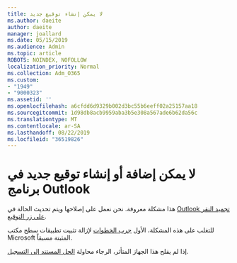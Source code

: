 ```yaml
---
title: لا يمكن إنشاء توقيع جديد
ms.author: daeite
author: daeite
manager: joallard
ms.date: 05/15/2019
ms.audience: Admin
ms.topic: article
ROBOTS: NOINDEX, NOFOLLOW
localization_priority: Normal
ms.collection: Adm_O365
ms.custom:
- "1949"
- "9000323"
ms.assetid: ''
ms.openlocfilehash: a6cfdd6d9329b002d3bc55b6eeff02a25157aa18
ms.sourcegitcommit: 1d98db8acb9959aba3b5e308a567ade6b62da56c
ms.translationtype: MT
ms.contentlocale: ar-SA
ms.lasthandoff: 08/22/2019
ms.locfileid: "36519826"
---
```

# <a name="cannot-add-or-create-a-new-signature-in-outlook"></a>لا يمكن إضافة أو إنشاء توقيع جديد في برنامج Outlook

هذا مشكلة معروفة. نحن نعمل على إصلاحها ويتم تحديث الحالة في [Outlook تجميد النقر على زر التوقيع](https://support.office.com/article/c70b36c2-66ca-401c-ab45-f29a46495d02).

للتغلب على هذه المشكلة، الأول [جرب الخطوات](https://support.office.com/article/c70b36c2-66ca-401c-ab45-f29a46495d02) لإزالة تثبيت تطبيقات سطح مكتب Microsoft المثبتة مسبقاً. 

إذا لم يفلح هذا الجهاز المتأثر، الرجاء محاولة [الحل المستند إلى التسجيل](https://support.office.com/article/c70b36c2-66ca-401c-ab45-f29a46495d02).